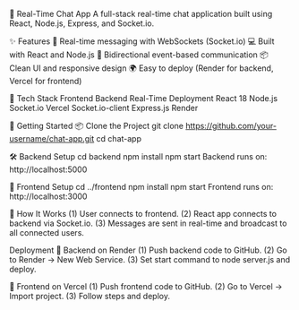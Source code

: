 💬 Real-Time Chat App
A full-stack real-time chat application built using React, Node.js, Express, and Socket.io.

✨ Features
🔌 Real-time messaging with WebSockets (Socket.io)
💻 Built with React and Node.js
🔄 Bidirectional event-based communication
📦 Clean UI and responsive design
🌍 Easy to deploy (Render for backend, Vercel for frontend)

📁 Tech Stack
Frontend 	          Backend 	   Real-Time 	 Deployment
React 18	          Node.js 	   Socket.io	  Vercel
Socket.io-client	  Express.js    	          Render 

🚀 Getting Started
📦 Clone the Project
git clone https://github.com/your-username/chat-app.git
cd chat-app

🛠️ Backend Setup
cd backend
npm install
npm start
Backend runs on: http://localhost:5000

🎨 Frontend Setup
cd ../frontend
npm install
npm start
Frontend runs on: http://localhost:3000

🔄 How It Works
(1) User connects to frontend.
(2) React app connects to backend via Socket.io.
(3) Messages are sent in real-time and broadcast to all connected users.

 Deployment
🔧 Backend on Render
(1) Push backend code to GitHub.
(2) Go to Render → New Web Service.
(3) Set start command to node server.js and deploy.

🎯 Frontend on Vercel
(1) Push frontend code to GitHub.
(2) Go to Vercel → Import project.
(3) Follow steps and deploy.
